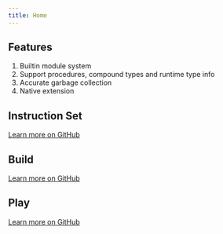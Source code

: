 ```yaml
---
title: Home
---
```


## Features
1. Builtin module system
2. Support procedures, compound types and runtime type info
3. Accurate garbage collection
4. Native extension

## Instruction Set
[Learn more on GitHub](https://github.com/goldolphin/min)

## Build
[Learn more on GitHub](https://github.com/goldolphin/min)

## Play
[Learn more on GitHub](https://github.com/goldolphin/min)
